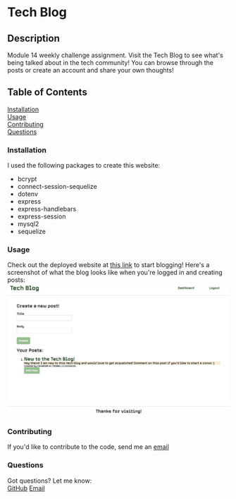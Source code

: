 # Tech Blog

## Description
Module 14 weekly challenge assignment. Visit the Tech Blog to see what's being talked about in the tech community! You can browse through the posts or create an account and share your own thoughts!

## Table of Contents
[Installation](https://github.com/savbennett8/tech-blog#installation)
<br>
[Usage](https://github.com/savbennett8/tech-blog#usage)
<br>
[Contributing](https://github.com/savbennett8/tech-blog#contributing)
<br>
[Questions](https://github.com/savbennett8/tech-blog#questions)


### Installation
I used the following packages to create this website: 
* bcrypt
* connect-session-sequelize
* dotenv
* express
* express-handlebars
* express-session
* mysql2
* sequelize

### Usage
Check out the deployed website at [this link](https://boiling-springs-97301.herokuapp.com/) to start blogging! Here's a screenshot of what the blog looks like when you're logged in and creating posts:
<img src="tech-blog-screenshot.JPG">

### Contributing
If you'd like to contribute to the code, send me an [email](mailto:savvy.bennett8@gmail.com)

### Questions
Got questions? Let me know:
<br>
[GitHub](https://github.com/savbennett8) [Email](mailto:savvy.bennett8@gmail.com)
